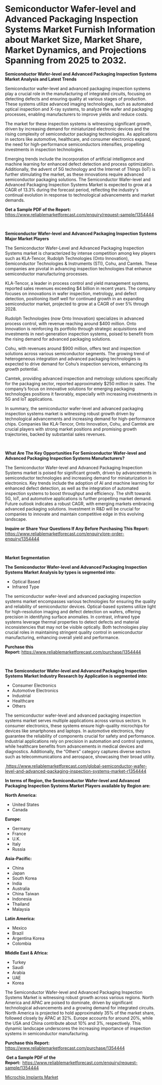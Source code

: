 <p><h1>Semiconductor Wafer-level and Advanced Packaging Inspection Systems Market Furnish Information about Market Size, Market Share, Market Dynamics, and Projections Spanning from 2025 to 2032.</h1></p><p><strong>Semiconductor Wafer-level and Advanced Packaging Inspection Systems Market Analysis and Latest Trends</strong></p>
<p><p>Semiconductor wafer-level and advanced packaging inspection systems play a crucial role in the manufacturing of integrated circuits, focusing on detecting defects and ensuring quality at various stages of production. These systems utilize advanced imaging technologies, such as automated optical inspection and X-ray systems, to analyze the wafer and packaging processes, enabling manufacturers to improve yields and reduce costs. </p><p>The market for these inspection systems is witnessing significant growth, driven by increasing demand for miniaturized electronic devices and the rising complexity of semiconductor packaging technologies. As applications in sectors like automotive, healthcare, and consumer electronics expand, the need for high-performance semiconductors intensifies, propelling investments in inspection technologies. </p><p>Emerging trends include the incorporation of artificial intelligence and machine learning for enhanced defect detection and process optimization. Additionally, the advent of 5G technology and the Internet of Things (IoT) is further stimulating the market, as these innovations require advanced semiconductor packaging solutions. The Semiconductor Wafer-level and Advanced Packaging Inspection Systems Market is expected to grow at a CAGR of 13.3% during the forecast period, reflecting the industry's continual evolution in response to technological advancements and market demands.</p></p>
<p><strong>Get a Sample PDF of the Report:&nbsp;</strong> <a href="https://www.reliablemarketforecast.com/enquiry/request-sample/1354444?utm_campaign=1134&utm_medium=2&utm_source=Github&utm_content=ia&utm_term=13022025&utm_id=semiconductor-wafer-level-and-advanced-packaging-inspection-systems">https://www.reliablemarketforecast.com/enquiry/request-sample/1354444</a></p>
<p>&nbsp;</p>
<p><strong>Semiconductor Wafer-level and Advanced Packaging Inspection Systems Major Market Players</strong></p>
<p><p>The Semiconductor Wafer-Level and Advanced Packaging Inspection Systems market is characterized by intense competition among key players such as KLA-Tencor, Rudolph Technologies (Onto Innovation), Semiconductor Technologies & Instruments (STI), Cohu, and Camtek. These companies are pivotal in advancing inspection technologies that enhance semiconductor manufacturing processes.</p><p>KLA-Tencor, a leader in process control and yield management systems, reported sales revenues exceeding $4 billion in recent years. The company focuses on innovations in wafer inspection, metrology, and defect detection, positioning itself well for continued growth in an expanding semiconductor market, projected to grow at a CAGR of over 5% through 2028.</p><p>Rudolph Technologies (now Onto Innovation) specializes in advanced process control, with revenue reaching around $400 million. Onto Innovation is reinforcing its portfolio through strategic acquisitions and investments in next-generation inspection systems, poised to benefit from the rising demand for advanced packaging solutions.</p><p>Cohu, with revenues around $900 million, offers test and inspection solutions across various semiconductor segments. The growing trend of heterogeneous integration and advanced packaging technologies is expected to drive demand for Cohu’s inspection services, enhancing its growth potential.</p><p>Camtek, providing advanced inspection and metrology solutions specifically for the packaging sector, reported approximately $250 million in sales. The company’s focus on innovative solutions for emerging packaging technologies positions it favorably, especially with increasing investments in 5G and IoT applications.</p><p>In summary, the semiconductor wafer-level and advanced packaging inspection systems market is witnessing robust growth driven by technological advancements and increasing demand for high-performance chips. Companies like KLA-Tencor, Onto Innovation, Cohu, and Camtek are crucial players with strong market positions and promising growth trajectories, backed by substantial sales revenues.</p></p>
<p>&nbsp;</p>
<p><strong>What Are The Key Opportunities For Semiconductor Wafer-level and Advanced Packaging Inspection Systems Manufacturers?</strong></p>
<p><p>The Semiconductor Wafer-level and Advanced Packaging Inspection Systems market is poised for significant growth, driven by advancements in semiconductor technologies and increasing demand for miniaturization in electronics. Key trends include the adoption of AI and machine learning for enhanced defect detection, as well as the integration of automated inspection systems to boost throughput and efficiency. The shift towards 5G, IoT, and automotive applications is further propelling market demand. Future outlook indicates a robust CAGR, with emerging markets embracing advanced packaging solutions. Investment in R&D will be crucial for companies to innovate and maintain competitive edge in this evolving landscape.</p></p>
<p><strong>Inquire or Share Your Questions If Any Before Purchasing This Report:</strong> <a href="https://www.reliablemarketforecast.com/enquiry/pre-order-enquiry/1354444?utm_campaign=1134&utm_medium=2&utm_source=Github&utm_content=ia&utm_term=13022025&utm_id=semiconductor-wafer-level-and-advanced-packaging-inspection-systems">https://www.reliablemarketforecast.com/enquiry/pre-order-enquiry/1354444</a></p>
<p>&nbsp;</p>
<p><strong>Market Segmentation</strong></p>
<p><strong>The Semiconductor Wafer-level and Advanced Packaging Inspection Systems Market Analysis by types is segmented into:</strong></p>
<p><ul><li>Optical Based</li><li>Infrared Type</li></ul></p>
<p><p>The semiconductor wafer-level and advanced packaging inspection systems market encompasses various technologies for ensuring the quality and reliability of semiconductor devices. Optical-based systems utilize light for high-resolution imaging and defect detection on wafers, offering precision in identifying surface anomalies. In contrast, infrared type systems leverage thermal properties to detect defects and material inconsistencies that may not be visible optically. Both technologies play crucial roles in maintaining stringent quality control in semiconductor manufacturing, enhancing overall yield and performance.</p></p>
<p><strong>Purchase this Report:&nbsp;</strong><a href="https://www.reliablemarketforecast.com/purchase/1354444?utm_campaign=1134&utm_medium=2&utm_source=Github&utm_content=ia&utm_term=13022025&utm_id=semiconductor-wafer-level-and-advanced-packaging-inspection-systems">https://www.reliablemarketforecast.com/purchase/1354444</a></p>
<p>&nbsp;</p>
<p><strong>The Semiconductor Wafer-level and Advanced Packaging Inspection Systems Market Industry Research by Application is segmented into:</strong></p>
<p><ul><li>Consumer Electronics</li><li>Automotive Electronics</li><li>Industrial</li><li>Healthcare</li><li>Others</li></ul></p>
<p><p>The semiconductor wafer-level and advanced packaging inspection systems market serves multiple applications across various sectors. In consumer electronics, these systems ensure high-quality microchips for devices like smartphones and laptops. In automotive electronics, they guarantee the reliability of components crucial for safety and performance. Industrial applications rely on precision in automation and control systems, while healthcare benefits from advancements in medical devices and diagnostics. Additionally, the “Others” category captures diverse sectors such as telecommunications and aerospace, showcasing their broad utility.</p></p>
<p><a href="https://www.reliablemarketforecast.com/global-semiconductor-wafer-level-and-advanced-packaging-inspection-systems-market-r1354444?utm_campaign=1134&utm_medium=2&utm_source=Github&utm_content=ia&utm_term=13022025&utm_id=semiconductor-wafer-level-and-advanced-packaging-inspection-systems">&nbsp;https://www.reliablemarketforecast.com/global-semiconductor-wafer-level-and-advanced-packaging-inspection-systems-market-r1354444</a></p>
<p><strong>In terms of Region, the Semiconductor Wafer-level and Advanced Packaging Inspection Systems Market Players available by Region are:</strong></p>
<p>
    <p> <strong> North America: </strong>
        <ul>
            <li>United States</li>
            <li>Canada</li>
        </ul>
        </p> 
    <p> <strong> Europe: </strong>
        <ul>
            <li>Germany</li>
            <li>France</li>
            <li>U.K.</li>
            <li>Italy</li>
            <li>Russia</li>
        </ul>
        </p> 
    <p> <strong> Asia-Pacific: </strong>
        <ul>
            <li>China</li>
            <li>Japan</li>
            <li>South Korea</li>
            <li>India</li>
            <li>Australia</li>
            <li>China Taiwan</li>
            <li>Indonesia</li>
            <li>Thailand</li>
            <li>Malaysia</li>
        </ul>
        </p> 
    <p> <strong> Latin America: </strong>
        <ul>
            <li>Mexico</li>
            <li>Brazil</li>
            <li>Argentina Korea</li>
            <li>Colombia</li>
        </ul>
        </p> 
    <p> <strong> Middle East & Africa: </strong>
        <ul>
            <li>Turkey</li>
            <li>Saudi</li>
            <li>Arabia</li>
            <li>UAE</li>
            <li>Korea</li>
        </ul>
    </p>
    </p>
<p><p>The Semiconductor Wafer-level and Advanced Packaging Inspection Systems Market is witnessing robust growth across various regions. North America and APAC are poised to dominate, driven by significant technological advancements and a growing demand for integrated circuits. North America is projected to hold approximately 35% of the market share, followed closely by APAC at 32%. Europe accounts for around 20%, while the USA and China contribute about 10% and 3%, respectively. This dynamic landscape underscores the increasing importance of inspection systems in semiconductor manufacturing.</p></p>
<p><strong>Purchase this Report: </strong><a href="https://www.reliablemarketforecast.com/purchase/1354444?utm_campaign=1134&utm_medium=2&utm_source=Github&utm_content=ia&utm_term=13022025&utm_id=semiconductor-wafer-level-and-advanced-packaging-inspection-systems">https://www.reliablemarketforecast.com/purchase/1354444</a></p>
<p>&nbsp;<strong>Get a Sample PDF of the Report:&nbsp;&nbsp;</strong><a href="https://www.reliablemarketforecast.com/enquiry/request-sample/1354444?utm_campaign=1134&utm_medium=2&utm_source=Github&utm_content=ia&utm_term=13022025&utm_id=semiconductor-wafer-level-and-advanced-packaging-inspection-systems">https://www.reliablemarketforecast.com/enquiry/request-sample/1354444</a></p>
<p><strong></strong></p>
<p><p><a href="https://github.com/BryceTownsendr/Market-Research-Report-List-7/blob/main/microchip-implants-market.md?utm_campaign=1134&utm_medium=2&utm_source=Github&utm_content=ia&utm_term=13022025&utm_id=semiconductor-wafer-level-and-advanced-packaging-inspection-systems">Microchip Implants Market</a></p></p>